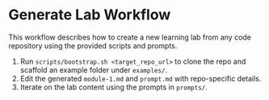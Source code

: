 # Generate Lab Workflow

This workflow describes how to create a new learning lab from any code repository using the provided scripts and prompts.

1. Run `scripts/bootstrap.sh <target_repo_url>` to clone the repo and scaffold an example folder under `examples/`.
2. Edit the generated `module-1.md` and `prompt.md` with repo-specific details.
3. Iterate on the lab content using the prompts in `prompts/`.
